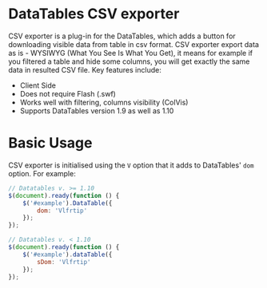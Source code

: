 # DataTables CSV exporter

CSV exporter is a plug-in for the DataTables, which adds a button for downloading visible data from table in csv format. 
CSV exporter export data as is - WYSIWYG (What You See Is What You Get), it means for example if you filtered a table and hide some columns,
you will get exactly the same data in resulted CSV file. Key features include:

* Client Side
* Does not require Flash (.swf)
* Works well with filtering, columns visibility (ColVis)
* Supports DataTables version 1.9 as well as 1.10

# Basic Usage

CSV exporter is initialised using the `V` option that it adds to DataTables' `dom` option. For example:
```js
// Datatables v. >= 1.10
$(document).ready(function () {
    $('#example').DataTable({
        dom: 'Vlfrtip'
    });
});
```

```js
// Datatables v. < 1.10
$(document).ready(function () {
    $('#example').dataTable({
        sDom: 'Vlfrtip'
    });
});
```
